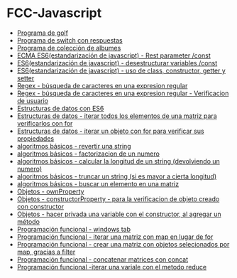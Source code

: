 <html>
<body>
<h1>FCC-Javascript</h1>


  <ul>
    <li>
      <a href="#golfJs">Programa de golf</a>
    </li>
     <li>
      <a href="#alpha">Programa de switch con respuestas</a>
    </li>   
  <li>
    <a href="#collectionJS">Programa de colección de albumes</a>
    </li> 
    <li>
    <a href="#ECMAScript6RestParameter">ECMA ES6(estandarización de javascript) - Rest parameter /const </a>
    </li> 
    <li>
    <a href="#ES6JsDes">ES6(estandarización de javascript) - desestructurar variables /const </a>
    </li>
    <li>
    <a href="#thermostat">ES6(estandarización de javascript) - uso de class, constructor, getter y setter </a>
    </li>
    <li>
    <a href="#exCharacter"> Regex - búsqueda de caracteres en una expresion regular</a>
    </li>
   <li>
    <a href="#userCheck"> Regex - búsqueda de caracteres en una expresion regular - Verificacion de usuario</a>
    </li>
<li>
    <a href="#estructurasDeDatosConES6"> Estructuras de datos con ES6</a>
  </li>
   <li>
    <a href="#iterarTodosLosElem"> Estructuras de datos - iterar todos los elementos de una matriz para verificarlos con for</a>
    </li>
     <li>
    <a href="#objIterarConFor"> Estructuras de datos - iterar un objeto con for para verificar sus propiedades</a>
    </li>
    <li>
    <a href="#reverseString"> algoritmos básicos - revertir una string</a>
    </li>
     </li>
    <li>
    <a href="#factorizacionNum"> algoritmos básicos - factorizacion de un numero</a>
    </li>
    <li>
    <a href="#longitudString"> algoritmos básicos - calcular la longitud de un string (devolviendo un numero)</a>
    </li>
     <li>
    <a href="#truncateString"> algoritmos básicos - truncar un string (si es mayor a cierta longitud)</a>
    </li>
     <li>
    <a href="#searchArr"> algoritmos básicos -  buscar un elemento en una matriz </a>
    </li>
     <li>
    <a href="#ownProperty"> Objetos - ownProperty </a>
    </li>
    <li>
    <a href="#constructorProperty"> Objetos - constructorProperty - para la verificacion de objeto creado con constructor </a>
    </li>
     <li>
    <a href="#closureVar"> Objetos - hacer privada una variable con el constructor, al agregar un método </a>
    </li>
    <li>
    <a href="#windowsTab"> Programación funcional - windows tab </a>
    </li>
    <li>
    <a href="#map"> Programación funcional - iterar una matriz con map en lugar de for </a>
    </li>
    <li>
    <a href="#filter"> Programación funcional - crear una matriz con objetos selecionados por map, gracias a filter </a>
    </li>
    <li>
    <a href="#concat"> Programación funcional - concatenar matrices con concat </a>
    </li>
    <li>
    <a href="#reduce"> Programación funcional -iterar una variale con el metodo reduce </a>
    </li>
    
    
   </ul>
  
 </body>
 </html>
